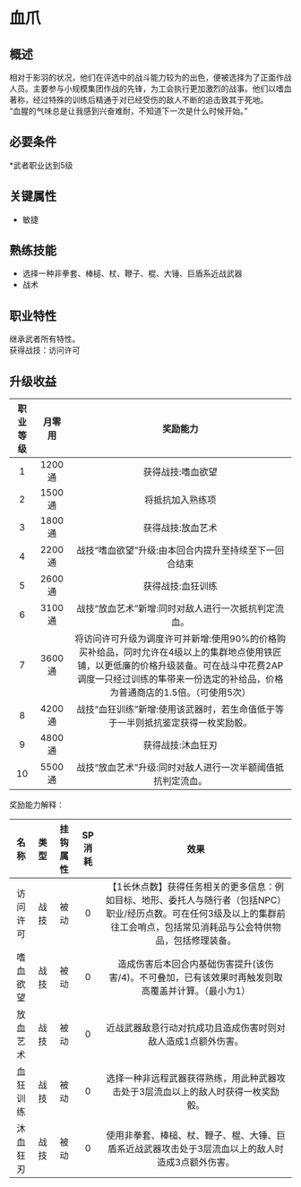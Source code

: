 # 血爪

## 概述

相对于影羽的状况，他们在评选中的战斗能力较为的出色，便被选择为了正面作战人员。主要参与小规模集团作战的先锋，为工会执行更加激烈的战事。他们以嗜血著称，经过特殊的训练后精通于对已经受伤的敌人不断的追击致其于死地。<br>“血腥的气味总是让我感到兴奋难耐，不知道下一次是什么时候开始。”

## 必要条件

*武者职业达到5级

## 关键属性

* 敏捷

## 熟练技能

* 选择一种非拳套、棒槌、杖、鞭子、棍、大锤、巨盾系近战武器
* 战术

## 职业特性

继承武者所有特性。<br>获得战技：访问许可

## 升级收益

职业等级|月零用|奖励能力
:--:|:--:|:--:
1|1200通|获得战技:嗜血欲望
2|1500通|将抵抗加入熟练项 
3|1800通|获得战技:放血艺术
4|2200通|战技“嗜血欲望”升级:由本回合内提升至持续至下一回合结束
5|2600通|获得战技:血狂训练
6|3100通|战技“放血艺术”新增:同时对敌人进行一次抵抗判定流血。
7|3600通|将访问许可升级为调度许可并新增:使用90%的价格购买补给品，同时允许在4级以上的集群地点使用铁匠铺，以更低廉的价格升级装备。可在战斗中花费2AP调度一只经过训练的隼带来一份选定的补给品，价格为普通商店的1.5倍。（可使用5次）
8|4200通|战技“血狂训练”新增:使用该武器时，若生命值低于等于一半则抵抗鉴定获得一枚奖励骰。
9|4800通|获得战技:沐血狂刃 
10|5500通|战技“放血艺术”升级:同时对敌人进行一次半额阈值抵抗判定流血。

奖励能力解释：

名称|类型|挂钩属性|SP消耗|效果
:--:|:--:|:--:|:--:|:--:
访问许可|战技|被动|0|【1长休点数】获得任务相关的更多信息：例如目标、地形、委托人与随行者（包括NPC）职业/经历点数。可在任何3级及以上的集群前往工会哨点，包括常见消耗品与公会特供物品，包括修理装备。
嗜血欲望|战技|被动|0|造成伤害后本回合内基础伤害提升(该伤害/4)。不可叠加，已有该效果时再触发则取高覆盖并计算。（最小为1）
放血艺术|战技|被动|0|近战武器敌意行动对抗成功且造成伤害时则对敌人造成1点额外伤害。
血狂训练|战技|被动|0|选择一种非远程武器获得熟练，用此种武器攻击处于3层流血以上的敌人时获得一枚奖励骰。
沐血狂刃|战技|被动|0|使用非拳套、棒槌、杖、鞭子、棍、大锤、巨盾系近战武器攻击处于3层流血以上的敌人时造成3点额外伤害。

